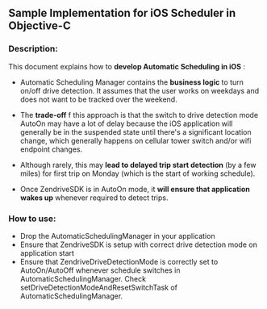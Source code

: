 ## **Sample Implementation for iOS Scheduler in Objective-C**

### **Description:**

This document explains how to **develop Automatic Scheduling in iOS** :

- Automatic Scheduling Manager contains the **business logic** to turn on/off drive detection. It assumes that the user works on weekdays and does not want to be tracked over the weekend.
- The **trade-off** f this approach is that the switch to drive detection mode AutoOn may have a lot of delay because the iOS application will generally be in the suspended state until there&#39;s a significant location change, which generally happens on cellular tower switch and/or wifi endpoint changes.

- Although rarely, this may **lead to delayed trip start detection** (by a few miles) for first trip on Monday (which is the start of working schedule).
- Once ZendriveSDK is in AutoOn mode, it **will ensure that application wakes up** whenever required to detect trips.

### **How to use:**

- Drop the AutomaticSchedulingManager in your application
- Ensure that ZendriveSDK is setup with correct drive detection mode on application start
- Ensure that ZendriveDriveDetectionMode is correctly set to AutoOn/AutoOff whenever schedule switches in AutomaticSchedulingManager. Check setDriveDetectionModeAndResetSwitchTask of AutomaticSchedulingManager.
